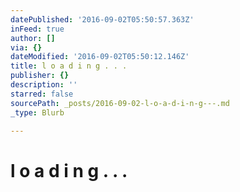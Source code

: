 ```yaml
---
datePublished: '2016-09-02T05:50:57.363Z'
inFeed: true
author: []
via: {}
dateModified: '2016-09-02T05:50:12.146Z'
title: l o a d i n g . . .
publisher: {}
description: ''
starred: false
sourcePath: _posts/2016-09-02-l-o-a-d-i-n-g---.md
_type: Blurb

---
```

# l o a d i n g . . .